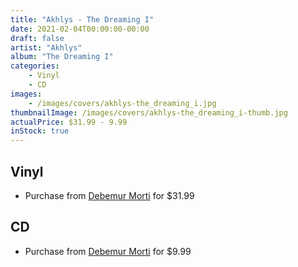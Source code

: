 ```yaml
---
title: "Akhlys - The Dreaming I"
date: 2021-02-04T00:00:00-00:00
draft: false
artist: "Akhlys"
album: "The Dreaming I"
categories:
    - Vinyl
    - CD
images:
    - /images/covers/akhlys-the_dreaming_i.jpg
thumbnailImage: /images/covers/akhlys-the_dreaming_i-thumb.jpg
actualPrice: $31.99 - 9.99
inStock: true
---
```


## Vinyl
* Purchase from [Debemur Morti](https://debemurmorti.aisamerch.com/item/93981) for $31.99
## CD
* Purchase from [Debemur Morti](https://debemurmorti.aisamerch.com/item/73299) for $9.99

